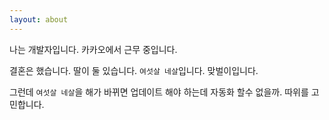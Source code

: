 ```yaml
---
layout: about
---
```


나는 개발자입니다. 카카오에서 근무 중입니다.

결혼은 했습니다.
딸이 둘 있습니다. `여섯살 네살`입니다. 맞벌이입니다.

그런데 `여섯살 네살`을 해가 바뀌면 업데이트 해야 하는데 자동화 할수 없을까. 따위를 고민합니다.
